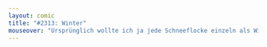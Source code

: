 ```yaml
---
layout: comic
title: "#2313: Winter"
mouseover: "Ursprünglich wollte ich ja jede Schneeflocke einzeln als Win zählen, so dass das Ergebnis Winwinwinwinwinwinwinwinwinwinwinwinwinwinwinwinwinundsoweiterblablater lauten müsste."
---
```


